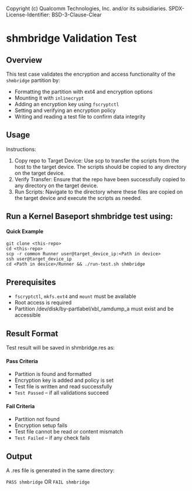Copyright (c) Qualcomm Technologies, Inc. and/or its subsidiaries.
SPDX-License-Identifier: BSD-3-Clause-Clear

# shmbridge Validation Test

## Overview

This test case validates the encryption and access functionality of the `shmbridge` partition by:

- Formatting the partition with ext4 and encryption options
- Mounting it with `inlinecrypt`
- Adding an encryption key using `fscryptctl`
- Setting and verifying an encryption policy
- Writing and reading a test file to confirm data integrity

## Usage

Instructions:

1. Copy repo to Target Device: Use scp to transfer the scripts from the host to the target device. The scripts should be copied to any directory on the target device.
2. Verify Transfer: Ensure that the repo have been successfully copied to any directory on the target device.
3. Run Scripts: Navigate to the directory where these files are copied on the target device and execute the scripts as needed.

Run a Kernel Baseport shmbridge test using:
---
#### Quick Example
```
git clone <this-repo>
cd <this-repo>
scp -r common Runner user@target_device_ip:<Path in device>
ssh user@target_device_ip
cd <Path in device>/Runner && ./run-test.sh shmbridge
```

## Prerequisites
- `fscryptctl`, `mkfs.ext4` and `mount` must be available
- Root access is required
- Partition /dev/disk/by-partlabel/xbl_ramdump_a must exist and be accessible

## Result Format

Test result will be saved in shmbridge.res as:  
#### Pass Criteria
- Partition is found and formatted
- Encryption key is added and policy is set
- Test file is written and read successfully
- `Test Passed` – if all validations succeed
<!-- -->
#### Fail Criteria
- Partition not found
- Encryption setup fails
- Test file cannot be read or content mismatch
- `Test Failed` – if any check fails

## Output
A .res file is generated in the same directory:

`PASS shmbridge`  OR   `FAIL shmbridge`

